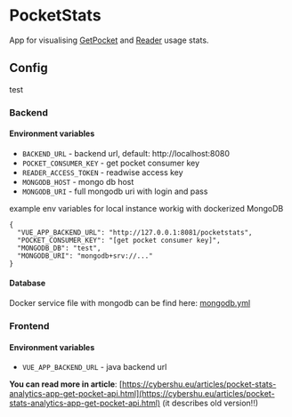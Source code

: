 # PocketStats

App for visualising [GetPocket](https://getpocket.com/) and [Reader](https://read.readwise.io/) usage stats.

## Config
test

### Backend

#### Environment variables
- `BACKEND_URL` - backend url, default: http://localhost:8080
- `POCKET_CONSUMER_KEY` - get pocket consumer key
- `READER_ACCESS_TOKEN` - readwise access key
- `MONGODB_HOST` - mongo db host 
- `MONGODB_URI` - full mongodb uri with login and pass

example env variables for local instance workig with dockerized MongoDB
```
{
  "VUE_APP_BACKEND_URL": "http://127.0.0.1:8081/pocketstats",
  "POCKET_CONSUMER_KEY": "[get pocket consumer key]",
  "MONGODB_DB": "test",
  "MONGODB_URI": "mongodb+srv://..."
}
```

#### Database
Docker service file with mongodb can be find here: [mongodb.yml](https://github.com/michmzr/PocketStats/blob/master/src/main/docker/mongodb.yml)

### Frontend 
#### Environment variables
- `VUE_APP_BACKEND_URL` - java backend url

**You can read more in
article**: [https://cybershu.eu/articles/pocket-stats-analytics-app-get-pocket-api.html](https://cybershu.eu/articles/pocket-stats-analytics-app-get-pocket-api.html) (it describes old version!!)
